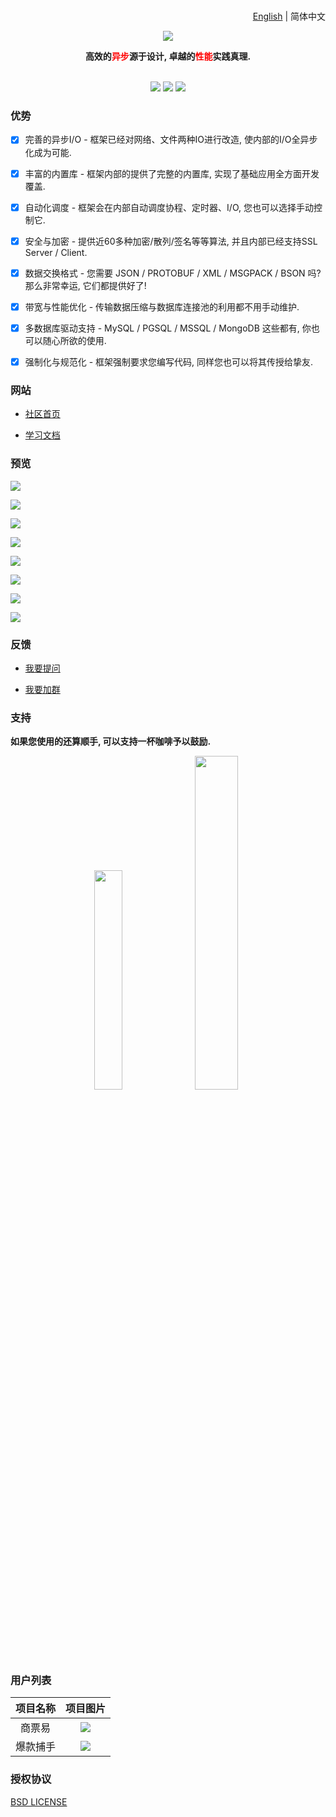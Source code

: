 <h1></h1>
<div align="right">

  [English](./README.md) | 简体中文

</div>

<div align="center">
  <p>
    <img align="center" src="https://cfadmin.cn/images/logo.png" />
  </p>
  <b>高效的<font color="red">异步</font>源于设计, 卓越的<font color="red">性能</font>实践真理.</b>
  <br><br>
  <p>
    <a>
      <img src="https://img.shields.io/badge/Author-CandyMi-red.svg"/>
    </a>
    <a>
      <img src="https://img.shields.io/static/v1?label=License&message=BSD&color=green"/>
    </a>
    <a>
      <img src="https://img.shields.io/static/v1?label=Platform&message=Windows/MacOSX/BSD/Linux&color=9cf"/>
    </a>
  </p>
</div>

### 优势

  - [x] 完善的异步I/O - 框架已经对网络、文件两种IO进行改造, 使内部的I/O全异步化成为可能.

  - [x] 丰富的内置库 - 框架内部的提供了完整的内置库, 实现了基础应用全方面开发覆盖.

  - [x] 自动化调度 - 框架会在内部自动调度协程、定时器、I/O, 您也可以选择手动控制它.

  - [x] 安全与加密 - 提供近60多种加密/散列/签名等等算法, 并且内部已经支持SSL Server / Client.

  - [x] 数据交换格式 - 您需要 JSON / PROTOBUF / XML / MSGPACK / BSON 吗? 那么非常幸运, 它们都提供好了!

  - [x] 带宽与性能优化 - 传输数据压缩与数据库连接池的利用都不用手动维护.

  - [x] 多数据库驱动支持 - MySQL / PGSQL / MSSQL / MongoDB 这些都有, 你也可以随心所欲的使用.

  - [x] 强制化与规范化 - 框架强制要求您编写代码, 同样您也可以将其传授给挚友.

### 网站

  * [社区首页](https://cfadmin.cn)

  * [学习文档](https://cfadmin.cn)

### 预览

<p><img src="https://raw.githubusercontent.com/wiki/CandyMi/cfadmin/images/pre-login.png"/></p>

<p><img src="https://raw.githubusercontent.com/wiki/CandyMi/cfadmin/images/pre-dashboard.png"/></p>

<p><img src="https://raw.githubusercontent.com/wiki/CandyMi/cfadmin/images/pre-profile.png"/></p>

<p><img src="https://raw.githubusercontent.com/wiki/CandyMi/cfadmin/images/pre-user.png"/></p>

<p><img src="https://raw.githubusercontent.com/wiki/CandyMi/cfadmin/images/pre-role.png"/></p>

<p><img src="https://raw.githubusercontent.com/wiki/CandyMi/cfadmin/images/pre-header.png"/></p>

<p><img src="https://raw.githubusercontent.com/wiki/CandyMi/cfadmin/images/pre-aside.png"/></p>

<p><img src="https://raw.githubusercontent.com/wiki/CandyMi/cfadmin/images/pre-lang.png"/></p>

### 反馈

  * [我要提问](https://github.com/CandyMi/cfadmin/issues)

  * [我要加群](https://shang.qq.com/wpa/qunwpa?idkey=5cc977ebaf4eb17391b2c6b03eb0ee36e3d3c1871bc95ba3c96ffc426a9dc907)

### 支持

  **如果您使用的还算顺手, 可以支持一杯咖啡予以鼓励.**

<p align="center">
  <a><img src="https://raw.githubusercontent.com/wiki/CandyMi/cfadmin/images/zhifubao.jpeg" height="30%" width="30%"></a>
  <a><img src="https://raw.githubusercontent.com/wiki/CandyMi/cfadmin/images/weixin.jpeg" height="37%" width="37%"></a>
</p>

### 用户列表

  |项目名称|项目图片|
  |:-:|:-:|
  |商票易|![](https://raw.githubusercontent.com/wiki/CandyMi/cfadmin/images/company-2.png)|
  |爆款捕手|![](https://raw.githubusercontent.com/wiki/CandyMi/cfadmin/images/company-1.png)|

### 授权协议

  [BSD LICENSE](https://github.com/CandyMi/cfadmin/blob/master/LICENSE)
